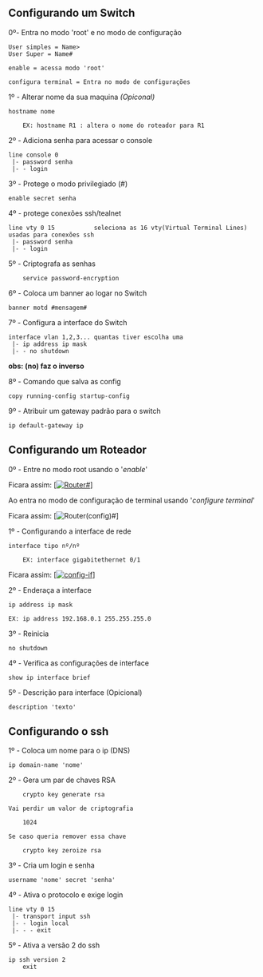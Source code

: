 
## **Configurando um Switch**

0º- Entra no modo 'root' e no modo de configuração 

    User simples = Name>
    User Super = Name#

    enable = acessa modo 'root'

    configura terminal = Entra no modo de configurações

1º - Alterar nome da sua maquina *(Opiconal)*
   
    hostname nome

        EX: hostname R1 : altera o nome do roteador para R1

2º - Adiciona senha para acessar o console

    line console 0
     |- password senha
     |- - login

3º - Protege o modo privilegiado (#)

    enable secret senha

4º - protege conexões ssh/tealnet

    line vty 0 15           seleciona as 16 vty(Virtual Terminal Lines) usadas para conexões ssh
     |- password senha
     |- - login

5º - Criptografa as senhas

        service password-encryption

6º - Coloca um banner ao logar no Switch

    banner motd #mensagem#

7º - Configura a interface do Switch

    interface vlan 1,2,3... quantas tiver escolha uma
     |- ip address ip mask
     |- - no shutdown

**obs: (no) faz o inverso**

8º - Comando que salva as config

    copy running-config startup-config

9º - Atribuir um gateway padrão para o switch

    ip default-gateway ip



## **Configurando um Roteador**


0º - Entre no modo root usando o '*enable*'

Ficara assim:
[[![Router#](https://i.im.ge/2023/11/13/AQKrmM.Router.png)](https://im.ge/i/AQKrmM)]

Ao entra no modo de configuração de terminal usando '*configure terminal*' 

Ficara assim:
[![Router(config)#](https://i.im.ge/2023/11/13/AQKOoD.Routerconfig.png)]


1º - Configurando a interface de rede

    interface tipo nº/nº

        EX: interface gigabitethernet 0/1 

Ficara assim:
[[![config-if](https://i.im.ge/2023/11/13/AQKuWY.config-if.png)](https://im.ge/i/AQKuWY)]

2º - Enderaça a interface  
    
    ip address ip mask

    EX: ip address 192.168.0.1 255.255.255.0

3º - Reinicia

    no shutdown

4º - Verifica as configurações de interface

    show ip interface brief

5º - Descrição para interface  (Opicional)

    description 'texto'


## **Configurando o ssh**

1º - Coloca um nome para o ip (DNS)

    ip domain-name 'nome'

2º - Gera um par de chaves RSA

        crypto key generate rsa 

    Vai perdir um valor de criptografia

        1024

    Se caso queria remover essa chave 

        crypto key zeroize rsa

3º - Cria um login e senha

    username 'nome' secret 'senha'

4º - Ativa o protocolo e exige login

    line vty 0 15
     |- transport input ssh 
     |- - login local
     |- - - exit

5º - Ativa a versão 2 do ssh 

    ip ssh version 2
        exit